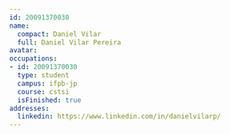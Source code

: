 ```yaml
---
id: 20091370030
name:
  compact: Daniel Vilar
  full: Daniel Vilar Pereira
avatar:
occupations:
- id: 20091370030
  type: student
  campus: ifpb-jp
  course: cstsi
  isFinished: true
addresses:
  linkedin: https://www.linkedin.com/in/danielvilarp/
---
```

